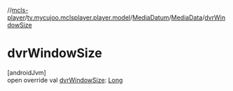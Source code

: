//[mcls-player](../../../../index.md)/[tv.mycujoo.mclsplayer.player.model](../../index.md)/[MediaDatum](../index.md)/[MediaData](index.md)/[dvrWindowSize](dvr-window-size.md)

# dvrWindowSize

[androidJvm]\
open override val [dvrWindowSize](dvr-window-size.md): [Long](https://kotlinlang.org/api/latest/jvm/stdlib/kotlin/-long/index.html)
